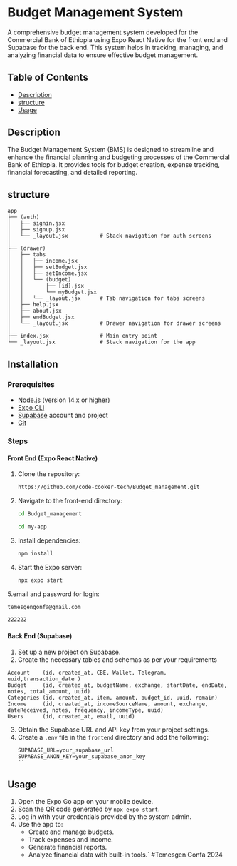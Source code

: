 # Budget Management System

A comprehensive budget management system developed for the Commercial Bank of Ethiopia using Expo React Native for the front end and Supabase for the back end. This system helps in tracking, managing, and analyzing financial data to ensure effective budget management.

## Table of Contents
- [Description](#description)
- [structure](#structure)
- [Usage](#usage)


## Description
The Budget Management System (BMS) is designed to streamline and enhance the financial planning and budgeting processes of the Commercial Bank of Ethiopia. It provides tools for budget creation, expense tracking, financial forecasting, and detailed reporting.

## structure


```
app
├── (auth)
│   ├── signin.jsx
│   ├── signup.jsx
│   └── _layout.jsx          # Stack navigation for auth screens
│
├── (drawer)
│   ├── tabs
│   │   ├── income.jsx
│   │   ├── setBudget.jsx
│   │   ├── setIncome.jsx
│   │   └── (budget)
│   │       ├── [id].jsx
│   │       └── myBudget.jsx
│   │   └── _layout.jsx      # Tab navigation for tabs screens
│   ├── help.jsx
│   ├── about.jsx
│   ├── endBudget.jsx
│   └── _layout.jsx          # Drawer navigation for drawer screens
│
├── index.jsx                # Main entry point
└── _layout.jsx              # Stack navigation for the app
```


## Installation

### Prerequisites
- [Node.js](https://nodejs.org/) (version 14.x or higher)
- [Expo CLI](https://docs.expo.dev/get-started/installation/)
- [Supabase](https://supabase.io/) account and project
- [Git](https://git-scm.com/)
  
### Steps

#### Front End (Expo React Native)
1. Clone the repository:
    ```sh
    https://github.com/code-cooker-tech/Budget_management.git
    ```
2. Navigate to the front-end directory:
    ```sh
    cd Budget_management
    ```
    ```sh
    cd my-app
    ```
3. Install dependencies:
    ```sh
    npm install
    ```
4. Start the Expo server:
    ```sh
    npx expo start
    ```
5.email and password for login:
```sh
temesgengonfa@gmail.com
```
```sh
222222
```


#### Back End (Supabase)
1. Set up a new project on Supabase.
2. Create the necessary tables and schemas as per your requirements
```
Account    (id, created_at, CBE, Wallet, Telegram, uuid,transaction_date )
Budget     (id, created_at, budgetName, exchange, startDate, endDate, notes, total_amount, uuid)
Categories (id, created_at, item, amount, budget_id, uuid, remain)
Income     (id, created_at, incomeSourceName, amount, exchange, dateReceived, notes, frequency, incomeType, uuid)
Users      (id, created_at, email, uuid)
```
3. Obtain the Supabase URL and API key from your project settings.
4. Create a `.env` file in the `frontend` directory and add the following:
    ```env
    SUPABASE_URL=your_supabase_url
    SUPABASE_ANON_KEY=your_supabase_anon_key
    ``
## Usage

1. Open the Expo Go app on your mobile device.
2. Scan the QR code generated by `npx expo start`.
3. Log in with your credentials provided by the system admin.
4. Use the app to:
    - Create and manage budgets.
    - Track expenses and income.
    - Generate financial reports.
    - Analyze financial data with built-in tools.`
#Temesgen Gonfa 2024 
  
  
